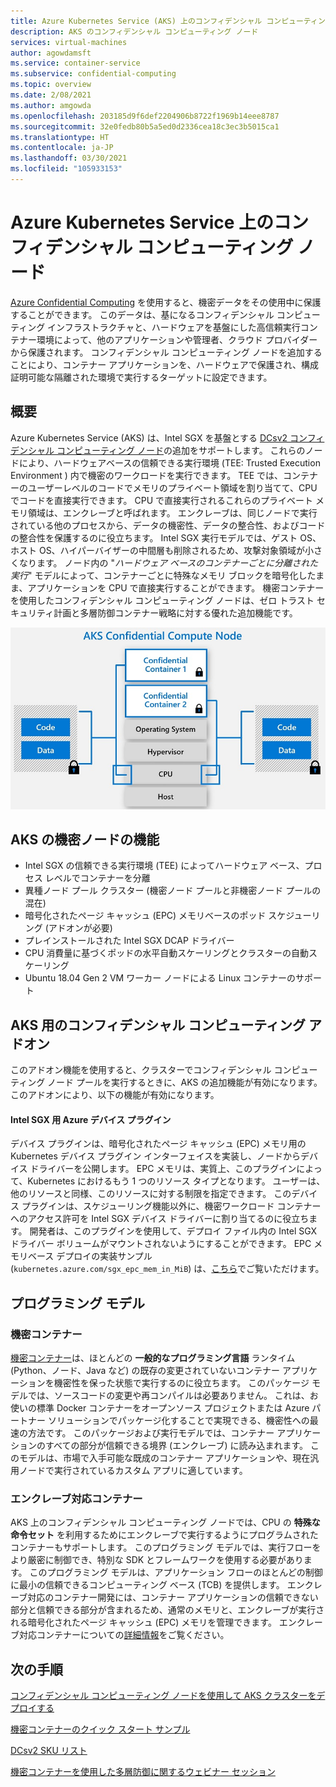 ```yaml
---
title: Azure Kubernetes Service (AKS) 上のコンフィデンシャル コンピューティング ノード
description: AKS のコンフィデンシャル コンピューティング ノード
services: virtual-machines
author: agowdamsft
ms.service: container-service
ms.subservice: confidential-computing
ms.topic: overview
ms.date: 2/08/2021
ms.author: amgowda
ms.openlocfilehash: 203185d9f6def2204906b8722f1969b14eee8787
ms.sourcegitcommit: 32e0fedb80b5a5ed0d2336cea18c3ec3b5015ca1
ms.translationtype: HT
ms.contentlocale: ja-JP
ms.lasthandoff: 03/30/2021
ms.locfileid: "105933153"
---
```

# <a name="confidential-computing-nodes-on-azure-kubernetes-service"></a>Azure Kubernetes Service 上のコンフィデンシャル コンピューティング ノード

[Azure Confidential Computing](overview.md) を使用すると、機密データをその使用中に保護することができます。 このデータは、基になるコンフィデンシャル コンピューティング インフラストラクチャと、ハードウェアを基盤にした高信頼実行コンテナー環境によって、他のアプリケーションや管理者、クラウド プロバイダーから保護されます。 コンフィデンシャル コンピューティング ノードを追加することにより、コンテナー アプリケーションを、ハードウェアで保護され、構成証明可能な隔離された環境で実行するターゲットに設定できます。

## <a name="overview"></a>概要

Azure Kubernetes Service (AKS) は、Intel SGX を基盤とする [DCsv2 コンフィデンシャル コンピューティング ノード](confidential-computing-enclaves.md)の追加をサポートします。 これらのノードにより、ハードウェアベースの信頼できる実行環境 (TEE: Trusted Execution Environment ) 内で機密のワークロードを実行できます。 TEE では、コンテナーのユーザーレベルのコードでメモリのプライベート領域を割り当てて、CPU でコードを直接実行できます。 CPU で直接実行されるこれらのプライベート メモリ領域は、エンクレーブと呼ばれます。 エンクレーブは、同じノードで実行されている他のプロセスから、データの機密性、データの整合性、およびコードの整合性を保護するのに役立ちます。 Intel SGX 実行モデルでは、ゲスト OS、ホスト OS、ハイパーバイザーの中間層も削除されるため、攻撃対象領域が小さくなります。 ノード内の "*ハードウェア ベースのコンテナーごとに分離された実行*" モデルによって、コンテナーごとに特殊なメモリ ブロックを暗号化したまま、アプリケーションを CPU で直接実行することができます。 機密コンテナーを使用したコンフィデンシャル コンピューティング ノードは、ゼロ トラスト セキュリティ計画と多層防御コンテナー戦略に対する優れた追加機能です。

![SGX ノードの概要](./media/confidential-nodes-aks-overview/sgxaksnode.jpg)

## <a name="aks-confidential-nodes-features"></a>AKS の機密ノードの機能

- Intel SGX の信頼できる実行環境 (TEE) によってハードウェア ベース、プロセス レベルでコンテナーを分離 
- 異種ノード プール クラスター (機密ノード プールと非機密ノード プールの混在)
- 暗号化されたページ キャッシュ (EPC) メモリベースのポッド スケジューリング (アドオンが必要)
- プレインストールされた Intel SGX DCAP ドライバー
- CPU 消費量に基づくポッドの水平自動スケーリングとクラスターの自動スケーリング
- Ubuntu 18.04 Gen 2 VM ワーカー ノードによる Linux コンテナーのサポート

## <a name="confidential-computing-add-on-for-aks"></a>AKS 用のコンフィデンシャル コンピューティング アドオン
このアドオン機能を使用すると、クラスターでコンフィデンシャル コンピューティング ノード プールを実行するときに、AKS の追加機能が有効になります。 このアドオンにより、以下の機能が有効になります。

#### <a name="azure-device-plugin-for-intel-sgx"></a>Intel SGX 用 Azure デバイス プラグイン<a id="sgx-plugin"></a>

デバイス プラグインは、暗号化されたページ キャッシュ (EPC) メモリ用の Kubernetes デバイス プラグイン インターフェイスを実装し、ノードからデバイス ドライバーを公開します。 EPC メモリは、実質上、このプラグインによって、Kubernetes におけるもう 1 つのリソース タイプとなります。 ユーザーは、他のリソースと同様、このリソースに対する制限を指定できます。 このデバイス プラグインは、スケジューリング機能以外に、機密ワークロード コンテナーへのアクセス許可を Intel SGX デバイス ドライバーに割り当てるのに役立ちます。 開発者は、このプラグインを使用して、デプロイ ファイル内の Intel SGX ドライバー ボリュームがマウントされないようにすることができます。 EPC メモリベース デプロイの実装サンプル (`kubernetes.azure.com/sgx_epc_mem_in_MiB`) は、[こちら](https://github.com/Azure-Samples/confidential-computing/blob/main/containersamples/helloworld/helm/templates/helloworld.yaml)でご覧いただけます。


## <a name="programming-models"></a>プログラミング モデル

### <a name="confidential-containers"></a>機密コンテナー

[機密コンテナー](confidential-containers.md)は、ほとんどの **一般的なプログラミング言語** ランタイム (Python、ノード、Java など) の既存の変更されていないコンテナー アプリケーションを機密性を保った状態で実行するのに役立ちます。 このパッケージ モデルでは、ソースコードの変更や再コンパイルは必要ありません。 これは、お使いの標準 Docker コンテナーをオープンソース プロジェクトまたは Azure パートナー ソリューションでパッケージ化することで実現できる、機密性への最速の方法です。 このパッケージおよび実行モデルでは、コンテナー アプリケーションのすべての部分が信頼できる境界 (エンクレーブ) に読み込まれます。 このモデルは、市場で入手可能な既成のコンテナー アプリケーションや、現在汎用ノードで実行されているカスタム アプリに適しています。

### <a name="enclave-aware-containers"></a>エンクレーブ対応コンテナー
AKS 上のコンフィデンシャル コンピューティング ノードでは、CPU の **特殊な命令セット** を利用するためにエンクレーブで実行するようにプログラムされたコンテナーもサポートします。 このプログラミング モデルでは、実行フローをより厳密に制御でき、特別な SDK とフレームワークを使用する必要があります。 このプログラミング モデルは、アプリケーション フローのほとんどの制御に最小の信頼できるコンピューティング ベース (TCB) を提供します。 エンクレーブ対応のコンテナー開発には、コンテナー アプリケーションの信頼できない部分と信頼できる部分が含まれるため、通常のメモリと、エンクレーブが実行される暗号化されたページ キャッシュ (EPC) メモリを管理できます。 エンクレーブ対応コンテナーについての[詳細情報](enclave-aware-containers.md)をご覧ください。

## <a name="next-steps"></a>次の手順

[コンフィデンシャル コンピューティング ノードを使用して AKS クラスターをデプロイする](./confidential-nodes-aks-get-started.md)

[機密コンテナーのクイック スタート サンプル](https://github.com/Azure-Samples/confidential-container-samples)

[DCsv2 SKU リスト](../virtual-machines/dcv2-series.md)

[機密コンテナーを使用した多層防御に関するウェビナー セッション](https://www.youtube.com/watch?reload=9&v=FYZxtHI_Or0&feature=youtu.be)

<!-- LINKS - external -->
[Azure Attestation]: ../attestation/index.yml


<!-- LINKS - internal -->
[DC Virtual Machine]: /confidential-computing/virtual-machine-solutions
